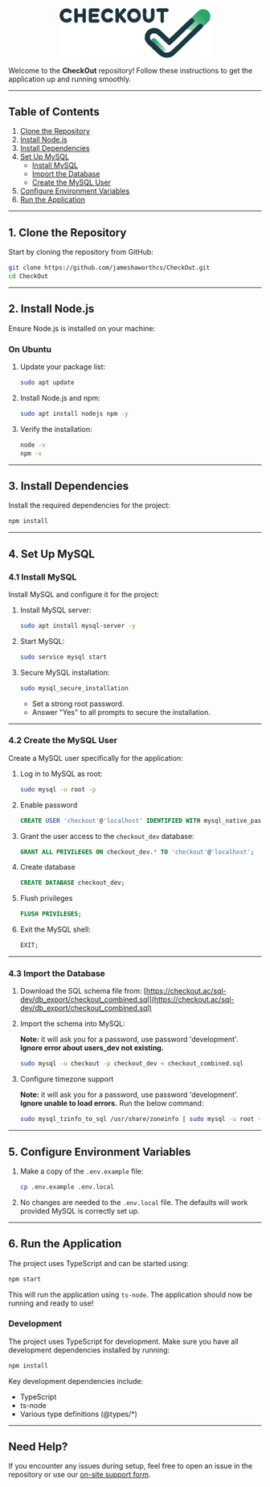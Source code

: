 <div style="text-align: center;">
  <picture>
    <source media="(prefers-color-scheme: dark)" srcset="https://raw.githubusercontent.com/jameshaworthcs/CheckOut/refs/heads/main/public/static/images/1.3-white.png?token=GHSAT0AAAAAAC5ENSKG2ADJBTJMBUVVSXRQZ5FLKKQ">
    <img width="300" alt="CheckOut Logo" src="https://raw.githubusercontent.com/jameshaworthcs/CheckOut/refs/heads/main/public/static/images/chk_d_v.svg?token=GHSAT0AAAAAAC5ENSKHS4XHP6Z4ZONGQWRAZ5FLJQA">
  </picture>
</div>

Welcome to the **CheckOut** repository! Follow these instructions to get the application up and running smoothly.

---

## **Table of Contents**
1. [Clone the Repository](#1-clone-the-repository)
2. [Install Node.js](#2-install-nodejs)
3. [Install Dependencies](#3-install-dependencies)
4. [Set Up MySQL](#4-set-up-mysql)
   - [Install MySQL](#41-install-mysql)
   - [Import the Database](#42-import-the-database)
   - [Create the MySQL User](#43-create-the-mysql-user)
5. [Configure Environment Variables](#5-configure-environment-variables)
6. [Run the Application](#6-run-the-application)

---

## **1. Clone the Repository**

Start by cloning the repository from GitHub:

```bash
git clone https://github.com/jameshaworthcs/CheckOut.git
cd CheckOut
```

---

## **2. Install Node.js**

Ensure Node.js is installed on your machine:

### **On Ubuntu**
1. Update your package list:
   ```bash
   sudo apt update
   ```
2. Install Node.js and npm:
   ```bash
   sudo apt install nodejs npm -y
   ```
3. Verify the installation:
   ```bash
   node -v
   npm -v
   ```

---

## **3. Install Dependencies**

Install the required dependencies for the project:

```bash
npm install
```

---

## **4. Set Up MySQL**

### **4.1 Install MySQL**

Install MySQL and configure it for the project:

1. Install MySQL server:
   ```bash
   sudo apt install mysql-server -y
   ```
2. Start MySQL:
   ```bash
   sudo service mysql start
   ```
3. Secure MySQL installation:
   ```bash
   sudo mysql_secure_installation
   ```
   - Set a strong root password.
   - Answer "Yes" to all prompts to secure the installation.

---

### **4.2 Create the MySQL User**

Create a MySQL user specifically for the application:

1. Log in to MySQL as root:
   ```bash
   sudo mysql -u root -p
   ```
2. Enable password
    ```sql
    CREATE USER 'checkout'@'localhost' IDENTIFIED WITH mysql_native_password BY 'development';
    ```
3. Grant the user access to the `checkout_dev` database:
   ```sql
   GRANT ALL PRIVILEGES ON checkout_dev.* TO 'checkout'@'localhost';
   ```
4. Create database
    ```sql
    CREATE DATABASE checkout_dev;
    ```
5. Flush privileges
    ```sql
    FLUSH PRIVILEGES;
    ```
6. Exit the MySQL shell:
   ```sql
   EXIT;
   ```

---

### **4.3 Import the Database**

1. Download the SQL schema file from:
   [https://checkout.ac/sql-dev/db_export/checkout_combined.sql](https://checkout.ac/sql-dev/db_export/checkout_combined.sql)

2. Import the schema into MySQL:

   **Note:** it will ask you for a password, use password 'development'. **Ignore error about users_dev not existing.**
   ```bash
   sudo mysql -u checkout -p checkout_dev < checkout_combined.sql
   ```

3. Configure timezone support

   **Note:** it will ask you for a password, use password 'development'. **Ignore unable to load errors.**
    Run the below command:
    ```bash
    sudo mysql_tzinfo_to_sql /usr/share/zoneinfo | sudo mysql -u root -p mysql
    ```

---

## **5. Configure Environment Variables**

1. Make a copy of the `.env.example` file:
   ```bash
   cp .env.example .env.local
   ```
2. No changes are needed to the `.env.local` file. The defaults will work provided MySQL is correctly set up.

---

## **6. Run the Application**

The project uses TypeScript and can be started using:

```bash
npm start
```

This will run the application using `ts-node`. The application should now be running and ready to use!

### **Development**

The project uses TypeScript for development. Make sure you have all development dependencies installed by running:

```bash
npm install
```

Key development dependencies include:
- TypeScript
- ts-node
- Various type definitions (@types/*)

---

## **Need Help?**

If you encounter any issues during setup, feel free to open an issue in the repository or use our [on-site support form](https://checkout.ac/support).